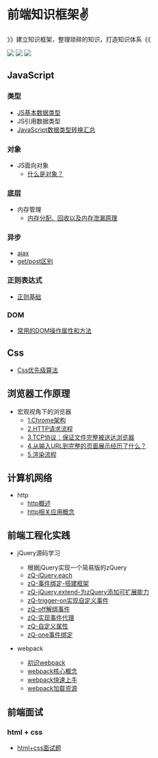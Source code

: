 # 前端知识框架:v:

》》建立知识框架，整理琐碎的知识，打造知识体系《《

[![](https://img.shields.io/badge/Note-JavaScript-important)](点击跳转的链接)	[![](https://img.shields.io/badge/Note-Css-blue)](点击跳转的链接) 	![](https://img.shields.io/badge/Note-计算机网络-blueviolet)



## JavaScript



### 类型

- [JS基本数据类型](https://github.com/ZHHHH9980/ZH-FEnote/blob/master/JavaScript/类型/JavaScript基本数据类型.md)
- JS引用数据类型
- [JavaScript数据类型转换汇总](https://github.com/ZHHHH9980/ZH-FEnote/blob/master/JavaScript/类型/JavaScript数据类型转换汇总.md)

### 对象

- JS面向对象
  - [什么是对象？](./JavaScript/对象/JS中的对象是什么？.md)



### 底层

- 内存管理
  - [内存分配、回收以及内存泄漏原理](./JavaScript/底层/内存管理与内存泄漏原理.md)



### 异步

- [ajax](./JavaScript/异步/AJAX.md)
- [get/post区别](./JavaScript/异步/get和post的区别.md)





### 正则表达式

- [正则基础](./JavaScript/正则表达式/正则基础.md)



### DOM

- [常用的DOM操作属性和方法](./JavaScript/DOM/常用的DOM操作属性和方法.md)



## Css

- [Css优先级算法](./Css/css优先级算法.md)





## 浏览器工作原理

- 宏观视角下的浏览器
  - [1.Chrome架构](./浏览器工作原理/宏观视角下的浏览器/1.Chrome架构.md)
  - [2.HTTP请求流程](./浏览器工作原理/宏观视角下的浏览器/2.HTTP请求流程.md)
  - [3.TCP协议：保证文件完整被送达浏览器](./浏览器工作原理/宏观视角下的浏览器/3.TCP协议：保证文件完整被送达浏览器.md)
  - [4.从输入URL到完整的页面展示经历了什么？](./浏览器工作原理/宏观视角下的浏览器/4.从输入URL到完整的页面展示经历了什么？.md)
  - [5.渲染流程](./浏览器工作原理/宏观视角下的浏览器/5.渲染流程.md)



## 计算机网络

- http
  - [http概述](https://github.com/ZHHHH9980/ZH-FEnote/blob/master/计算机网络/http/http概述.md)
  - [http相关应用概念](https://github.com/ZHHHH9980/ZH-FEnote/blob/master/计算机网络/http/http相关应用概念.md)





## 前端工程化实践

- jQuery源码学习
  
  - 根据jQuery实现一个简易版的zQuery
  - [zQ-jQuery.each](./前端工程实践/jQuery源码学习/jQSC-jQuery.each.md)
  - [zQ-事件绑定-搭建框架](./前端工程实践/jQuery源码学习/jQSC-事件绑定-搭建框架.md)
  - [zQ-jQuery.extend-为zQuery添加可扩展能力](./前端工程实践/jQuery源码学习/jQSC-jQuery.extend.md)
  - [zQ-trigger-on实现自定义事件](./前端工程实践/jQuery源码学习/jQSC-自定义事件.md)
  - [zQ-off解绑事件](./前端工程实践/jQuery源码学习/jQSC-解绑事件.md)
  - [zQ-实现事件代理](./前端工程实践/jQuery源码学习/jQSC-实现事件代理.md)
  - [zQ-自定义属性](./前端工程实践/jQuery源码学习/jQSC-自定义属性.md)
  - [zQ-one事件绑定](./前端工程实践/jQuery源码学习/jQSC-one事件绑定.md)



- webpack
  - [初识webpack](./前端工程实践/webpack/初识webpack.md)
  - [webpack核心概念](./前端工程实践/webpack/webpack核心概念.md)
  - [webpack快速上手](./前端工程实践/webpack/webpack快速上手.md)
  - [webpack加载资源](./前端工程实践/webpack/webpack加载资源.md)



## 前端面试

### html + css

- [html+css面试题](./前端面试/html+css面试题.md)





